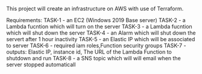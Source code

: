 This project will create an infrastructure on AWS with use of Terraform.

Requirements:
TASK-1 - an EC2 (Windows 2019 Base server)
TASK-2 - a Lambda fucntion which will turn on the server
TASK-3 - a Lambda fucntion which will shut down the server
TASK-4 - an Alarm which will shut down the servert after 1 hour inactivity
TASK-5 - an Elastic IP which will be associated to server
TASK-6 - required iam roles,Function security groups
TASK-7 - outputs: Elastic IP, instance id, The URL of the Lambda Function to shutdown and run
TASK-8 - a SNS topic which will will email when the server stopped automaticall
